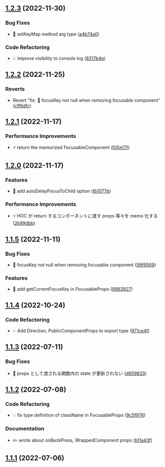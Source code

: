 ## [1.2.3](https://github.com/yuki153/react-spatial-navigation/compare/v1.2.2...v1.2.3) (2022-11-30)


### Bug Fixes

* 🐛 setKeyMap method arg type ([a4b74a0](https://github.com/yuki153/react-spatial-navigation/commit/a4b74a0ff70f376b80148ddd8db33d713f090f8e))


### Code Refactoring

* 💡 improve visibility to console log ([8317b4e](https://github.com/yuki153/react-spatial-navigation/commit/8317b4e4b10c8ba90822924a008d820d7d3ba34b))

## [1.2.2](https://github.com/yuki153/react-spatial-navigation/compare/v1.2.1...v1.2.2) (2022-11-25)


### Reverts

* Revert "fix: 🐛 focusKey not null when removing focusable component" ([cff6dfc](https://github.com/yuki153/react-spatial-navigation/commit/cff6dfc9fb169c058cebb720f17add9596d0aa8b))

## [1.2.1](https://github.com/yuki153/react-spatial-navigation/compare/v1.2.0...v1.2.1) (2022-11-17)


### Performance Improvements

* ⚡️ return the memorized FocusableComponent ([f05e17f](https://github.com/yuki153/react-spatial-navigation/commit/f05e17f5c4643cf579b394a0de7d9eaac96833c1))

## [1.2.0](https://github.com/yuki153/react-spatial-navigation/compare/v1.1.5...v1.2.0) (2022-11-17)


### Features

* 🎸 add autoDelayFocusToChild option ([fb1077b](https://github.com/yuki153/react-spatial-navigation/commit/fb1077b1f49b28e40f00d7c8f3254664675efe6d))


### Performance Improvements

* ⚡️ HOC が return するコンポーネントに渡す props 等々を memo 化する ([2b99dbb](https://github.com/yuki153/react-spatial-navigation/commit/2b99dbb361fe0d89c0bde0331db0d1787a47c803))

## [1.1.5](https://github.com/yuki153/react-spatial-navigation/compare/v1.1.4...v1.1.5) (2022-11-11)

### Bug Fixes

* 🐛 focusKey not null when removing focusable component ([58f9569](https://github.com/yuki153/react-spatial-navigation/pull/27/commits/58f95699f5781a5121c6983d21eeb8a8e7035fa7))

### Features

* 🎸 add getCurrentFocusKey in FocusableProps ([9963927](https://github.com/yuki153/react-spatial-navigation/pull/27/commits/9963927f21d0e76d807bf0a9d51579d0699ba8a0))

## [1.1.4](https://github.com/yuki153/react-spatial-navigation/compare/v1.1.3...v1.1.4) (2022-10-24)


### Code Refactoring

* 💡 Add Direction, PublicComponentProps to export type ([971ce4f](https://github.com/yuki153/react-spatial-navigation/commit/971ce4fe99760d71caca3f1b13b11340ab5f1a43))

## [1.1.3](https://github.com/yuki153/react-spatial-navigation/compare/v1.1.2...v1.1.3) (2022-07-11)


### Bug Fixes

* 🐛 props として渡される関数内の state が更新されない ([d859833](https://github.com/yuki153/react-spatial-navigation/commit/d8598334d2b9af8d044fe31bc36178d0d90b12ed))

## [1.1.2](https://github.com/yuki153/react-spatial-navigation/compare/v1.1.1...v1.1.2) (2022-07-08)


### Code Refactoring

* 💡 fix type definition of className in FocusableProps ([9c5f976](https://github.com/yuki153/react-spatial-navigation/commit/9c5f9761e4f69e068b5abd876306ca35efe2622e))


### Documentation

* ✏️ wrote about onBackPress, WrappedComponent props ([b11a43f](https://github.com/yuki153/react-spatial-navigation/commit/b11a43f35903fe3e5cafe3d2e77c7545ef0f7a35))

## [1.1.1](https://github.com/yuki153/react-spatial-navigation/compare/v1.1.0...v1.1.1) (2022-07-06)



